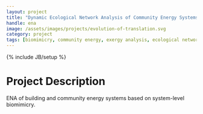 ```yaml
---
layout: project
title: "Dynamic Ecological Network Analysis of Community Energy Systems"
handle: ena
image: /assets/images/projects/evolution-of-translation.svg
category: project
tags: [biomimicry, community energy, exergy analysis, ecological network analysis]
---
```

{% include JB/setup %}

# Project Description

ENA of building and community energy systems based on system-level biomimicry. 